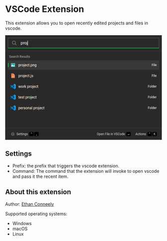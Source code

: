 # VSCode Extension

This extension allows you to open recently edited projects and files in vscode.

![Example](example.png)

## Settings

-   Prefix: the prefix that triggers the vscode extension.
-   Command: The command that the extension will invoke to open vscode and pass it the recent item.

## About this extension

Author: [Ethan Conneely](https://github.com/IrishBruse)

Supported operating systems:

-   Windows
-   macOS
-   Linux
